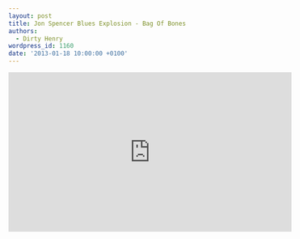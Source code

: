 ```yaml
---
layout: post
title: Jon Spencer Blues Explosion - Bag Of Bones
authors:
  - Dirty Henry
wordpress_id: 1160
date: '2013-01-18 10:00:00 +0100'
---
```

<iframe width="560" height="315" src="http://www.youtube.com/embed/74TSKJyvERo" frameborder="0" allowfullscreen></iframe>
